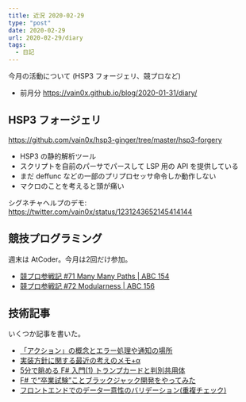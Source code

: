 ```yaml
---
title: 近況 2020-02-29
type: "post"
date: 2020-02-29
url: 2020-02-29/diary
tags:
  - 日記
---
```


今月の活動について (HSP3 フォージェリ、競プロなど)

<!--more-->

- 前月分 <https://vain0x.github.io/blog/2020-01-31/diary/>

## HSP3 フォージェリ

<https://github.com/vain0x/hsp3-ginger/tree/master/hsp3-forgery>

- HSP3 の静的解析ツール
- スクリプトを自前のパーサでパースして LSP 用の API を提供している
- まだ deffunc などの一部のプリプロセッサ命令しか動作しない
- マクロのことを考えると頭が痛い

シグネチャヘルプのデモ: <https://twitter.com/vain0x/status/1231243652145414144>

## 競技プログラミング

週末は AtCoder。今月は2回だけ参加。

- [競プロ参戦記 #71 Many Many Paths | ABC 154](https://qiita.com/vain0x/items/2f1b948c1c0976b183bf)
- [競プロ参戦記 #72 Modularness | ABC 156](https://qiita.com/vain0x/items/d0b0d45f2c7651ddebd9)

## 技術記事

いくつか記事を書いた。

- [「アクション」の概念とエラー処理や通知の場所](https://qiita.com/vain0x/items/3b6f9428a6119c1a4b53)
- [実装方針に関する最近の考えのメモ+α](https://qiita.com/vain0x/items/ee4b2a64ed25d04ea274)
- [5分で眺める F# 入門(1) トランプカードと判別共用体](https://qiita.com/vain0x/items/3588b762ebb15835b8c2)
- [F# で“卒業試験”ことブラックジャック開発をやってみた](https://qiita.com/vain0x/items/15ebf2fddde9036267b5)
- [フロントエンドでのデータ一意性のバリデーション(重複チェック)](https://qiita.com/vain0x/items/5732d887409304f598c7)
